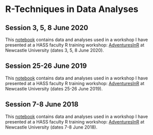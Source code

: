 # R-Techniques in Data Analyses

## Session 3, 5, 8 June 2020

This [notebook](https://jalalal-tamimi.github.io/R-Techniques-in-Data-Analyses/Session_4-AnalysingData2020.nb.html) contains data and analyses used in a workshop I have presented at a HASS faculty R training workshop: [AdventuresInR](https://github.com/VerbingNouns/AdventuresInR) at Newcastle University (dates 3, 5, 8 June 2020).

## Session 25-26 June 2019

This [notebook](https://jalalal-tamimi.github.io/R-Techniques-in-Data-Analyses/Session_4-AnalysingData062019.nb.html) contains data and analyses used in a workshop I have presented at a HASS faculty R training workshop: [AdventuresInR](https://github.com/JalalAl-Tamimi/AdventuresInR) at Newcastle University (dates 25-26 June 2019).

## Session 7-8 June 2018

This [notebook](https://jalalal-tamimi.github.io/R-Techniques-in-Data-Analyses/Session_4-AnalysingData062018.nb.html) contains data and analyses used in a workshop I have presented at a HASS faculty R training workshop: [AdventuresInR](https://github.com/JalalAl-Tamimi/AdventuresInR) at Newcastle University (dates 7-8 June 2018).


